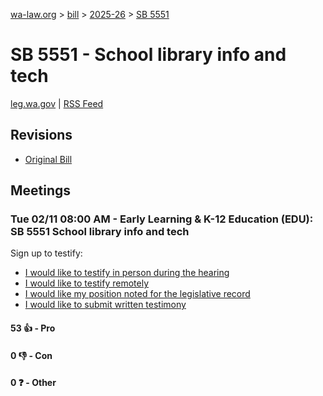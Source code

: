 [wa-law.org](/) > [bill](/bill/) > [2025-26](/bill/2025-26/) > [SB 5551](/bill/2025-26/sb/5551/)

# SB 5551 - School library info and tech
[leg.wa.gov](https://app.leg.wa.gov/billsummary?BillNumber=5551&Year=2025&Initiative=false) | [RSS Feed](./rss.xml)

## Revisions
* [Original Bill](1/)

## Meetings
### Tue 02/11 08:00 AM - Early Learning & K-12 Education (EDU): SB 5551 School library info and tech
Sign up to testify:
* [I would like to testify in person during the hearing](https://app.leg.wa.gov/csi/Testifier/Add?chamber=House&mId=32758&aId=163219&caId=25670&tId=1)
* [I would like to testify remotely](https://app.leg.wa.gov/csi/Testifier/Add?chamber=House&mId=32758&aId=163219&caId=25670&tId=2)
* [I would like my position noted for the legislative record](https://app.leg.wa.gov/csi/Testifier/Add?chamber=House&mId=32758&aId=163219&caId=25670&tId=3)
* [I would like to submit written testimony](https://app.leg.wa.gov/csi/Testifier/Add?chamber=House&mId=32758&aId=163219&caId=25670&tId=4)

#### 53 👍 - Pro

#### 0 👎 - Con

#### 0 ❓ - Other
